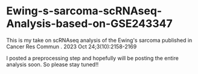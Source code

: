 # Ewing-s-sarcoma-scRNAseq-Analysis-based-on-GSE243347
This is my take on scRNAseq analysis of the  Ewing's sarcoma published in Cancer Res Commun . 2023 Oct 24;3(10):2158-2169

I posted a preprocessing step and hopefully will be posting the entire analysis soon.  So please stay tuned!! 
